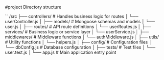 #project Directory structure

`` 
/src
├── controllers/          # Handles business logic for routes
│   └── userController.js
│
├── models/               # Mongoose schemas and models
│   └── user.js
│
├── routes/               # API route definitions
│   └── userRoutes.js
│
├── services/             # Business logic or service layer
│   └── userService.js
│
├── middlewares/          # Middleware functions
│   └── authMiddleware.js
│
├── utils/                # Utility functions
│   └── helpers.js
│
├── config/               # Configuration files
│   └── dbConfig.js       # Database configuration
│
├── tests/                # Test files
│   └── user.test.js
│
└── app.js                # Main application entry point
